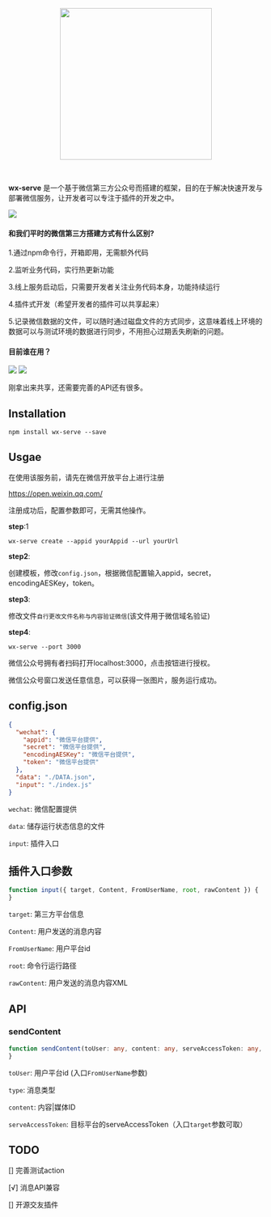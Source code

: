 <p align="center">
<a href="https://vuejs.org" target="_blank" rel="noopener noreferrer"><img width="300" src="https://res.psy-1.com/FvTT425ug8QRGSj06vjbfKXjwpUe">
</a></p>

<p align="center">
  <a href="https://www.npmjs.com/package/wx-serve"><img src="https://img.shields.io/npm/v/wx-serve.svg" alt=""></a>
  <a href="https://github.com/Kingbultsea/wechat-server-tool/actions/workflows/node.js.yml"><img src="https://github.com/Kingbultsea/wechat-server-tool/actions/workflows/node.js.yml/badge.svg?branch=npm" alt=""></a>
</p>

**wx-serve** 是一个基于微信第三方公众号而搭建的框架，目的在于解决快速开发与部署微信服务，让开发者可以专注于插件的开发之中。

![](https://res.psy-1.com/Fvhwh76XUZjkdieubH-3ptkF9woy)

#### 和我们平时的微信第三方搭建方式有什么区别?
1.通过npm命令行，开箱即用，无需额外代码

2.监听业务代码，实行热更新功能

3.线上服务启动后，只需要开发者关注业务代码本身，功能持续运行

4.插件式开发（希望开发者的插件可以共享起来）

5.记录微信数据的文件，可以随时通过磁盘文件的方式同步，这意味着线上环境的数据可以与测试环境的数据进行同步，不用担心过期丢失刷新的问题。

#### 目前谁在用？
![](https://res.psy-1.com/FiEYEGfPNPXh0EiQ7hS2FepPVg6l)
![](https://res.psy-1.com/FvyvUnfID9IQyl0-dbtGGEv7-P2d)

刚拿出来共享，还需要完善的API还有很多。


## Installation
```shell script
npm install wx-serve --save
```

## Usgae
在使用该服务前，请先在微信开放平台上进行注册

https://open.weixin.qq.com/

注册成功后，配置参数即可，无需其他操作。

**step**:1
```shell script
wx-serve create --appid yourAppid --url yourUrl
```

**step2**: 

创建模板，修改```config.json```，根据微信配置输入appid，secret，encodingAESKey，token。

**step3**: 

修改文件```自行更改文件名称与内容验证微信```(该文件用于微信域名验证)

**step4**:
```shell script
wx-serve --port 3000
```

微信公众号拥有者扫码打开localhost:3000，点击按钮进行授权。

微信公众号窗口发送任意信息，可以获得一张图片，服务运行成功。

## config.json
```json
{
  "wechat": {
    "appid": "微信平台提供",
    "secret": "微信平台提供",
    "encodingAESKey": "微信平台提供",
    "token": "微信平台提供"
  },
  "data": "./DATA.json",
  "input": "./index.js"
}
```

```wechat```: 微信配置提供

```data```: 储存运行状态信息的文件

```input```: 插件入口

## 插件入口参数
```typescript
function input({ target, Content, FromUserName, root, rawContent }) {
}
```

```target```: 第三方平台信息

```Content```: 用户发送的消息内容

```FromUserName```: 用户平台id

```root```: 命令行运行路径

```rawContent```: 用户发送的消息内容XML

## API
### sendContent
```typescript
function sendContent(toUser: any, content: any, serveAccessToken: any, type: 'voice' | 'video' | 'image' | 'text') { // type voice video image
}
```

```toUser```: 用户平台id (入口```FromUserName```参数)

```type```: 消息类型

```content```: 内容|媒体ID

```serveAccessToken```: 目标平台的serveAccessToken（入口```target```参数可取）


## TODO
[] 完善测试action

[√] 消息API兼容

[] 开源交友插件
